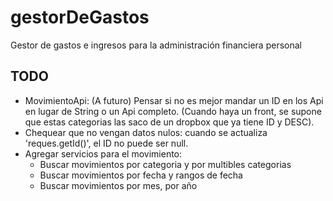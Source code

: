 # gestorDeGastos
Gestor de gastos e ingresos para la administración financiera personal


## TODO
* MovimientoApi: (A futuro) Pensar si no es mejor mandar un ID en los Api en lugar de String
o un Api completo. (Cuando haya un front, se supone que estas categorias las saco de un dropbox
que ya tiene ID y DESC).
* Chequear que no vengan datos nulos: cuando se actualiza 'reques.getId()', el ID no puede ser null.
* Agregar servicios para el movimiento:     
    * Buscar movimientos por categoria y por multibles categorias
    * Buscar movimientos por fecha y rangos de fecha
    * Buscar movimientos por mes, por año